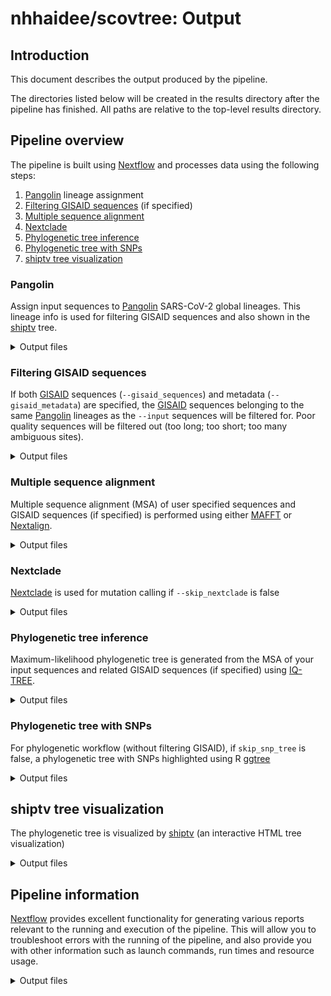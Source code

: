 <!-- TODO: better document workflow output (e.g. https://github.com/nf-core/viralrecon/blob/master/docs/output.md) -->
# nhhaidee/scovtree: Output

## Introduction

This document describes the output produced by the pipeline.

The directories listed below will be created in the results directory after the pipeline has finished. All paths are relative to the top-level results directory.

<!-- TODO nf-core: Write this documentation describing your workflow's output -->

## Pipeline overview

The pipeline is built using [Nextflow](https://www.nextflow.io/)
and processes data using the following steps:

<!-- TODO: Add pipeline steps -->

1. [Pangolin](#pangolin) lineage assignment
2. [Filtering GISAID sequences](#filtering-gisaid-sequences) (if specified)
3. [Multiple sequence alignment](#multiple-sequence-alignment)
4. [Nextclade](#nextclade)   
5. [Phylogenetic tree inference](#phylogenetic-tree-inference)
6. [Phylogenetic tree with SNPs](#phylogenetic-tree-with-SNPs)
7. [shiptv tree visualization](#shiptv-tree-visualization)

### Pangolin

Assign input sequences to [Pangolin] SARS-CoV-2 global lineages. This lineage info is used for filtering GISAID sequences and also shown in the [shiptv] tree.

<details markdown="1">
<summary>Output files</summary>

* `pangolin/pangolin.csv`: [Pangolin] lineage assignment results.

</details>

### Filtering GISAID sequences

If both [GISAID] sequences (`--gisaid_sequences`) and metadata (`--gisaid_metadata`) are specified, the [GISAID] sequences belonging to the same [Pangolin] lineages as the `--input` sequences will be filtered for. Poor quality sequences will be filtered out (too long; too short; too many ambiguous sites).

<details markdown="1">
<summary>Output files</summary>

* `gisaid/`
  * `gisaid_sequences.filtered.fasta`: [GISAID] sequences filtered based on metadata, quality and [Pangolin] lineage.
  * `gisaid_metadata.filtered.tsv`: Metadata for filtered [GISAID] sequences.
  * `gisaid_metadata.nextstrain.tsv`: Metadata for filtered [GISAID] sequences compatible with [Nextstrain] analysis.
  * `gisaid_filtering_stats.json`: GISAID filtering stats JSON.

</details>

### Multiple sequence alignment

Multiple sequence alignment (MSA) of user specified sequences and GISAID sequences (if specified) is performed using either [MAFFT] or [Nextalign].

<details markdown="1">
<summary>Output files</summary>

* `msa/`
  * `msa.filtered.fasta`: Filtered MSA sequences for phylogenetic analysis.
  * `metadata.filtered.tsv`: Metadata for filtered MSA sequences.
  * `nextalign/`:
    * `sequences.nextalign.fasta`: Nextalign MSA output FASTA file.
    * `nextalign.insertions.csv`: Nextalign insertions present in input sequences relative to reference sequence.

</details>

### Nextclade

[Nextclade] is used for mutation calling if `--skip_nextclade` is false

<details markdown="1">
<summary>Output files</summary>

* `nextclade/`
  * `aa_mutation_matrix.tsv`: An aa mutation matrix of sequences, `1` if aa mutation represented in sequences, otherwise is `0`
  * `nextclade.csv`: The `csv` file is generated bu [Nextclade]
  * `sequences.nextclade.fasta`: Sequences for running [Nextclade]
  
</details>

### Phylogenetic tree inference

Maximum-likelihood phylogenetic tree is generated from the MSA of your input sequences and related GISAID sequences (if specified) using [IQ-TREE].

<details markdown="1">
<summary>Output files</summary>

* `iqtree/`
  * `iqtree-*.treefile`: Newick format IQ-TREE phylogenetic tree
  * `iqtree-*.iqtree`: IQ-TREE phylogenetic analysis report
  * `iqtree-*.log`: IQ-TREE log file
  * `iqtree-*.mldist`: IQ-TREE maximum-likelihood distances output file
  
</details>

### Phylogenetic tree with SNPs

For phylogenetic workflow (without filtering GISAID), if `skip_snp_tree` is false, a phylogenetic tree with SNPs highlighted using R [ggtree]
<details markdown="1">
<summary>Output files</summary>

* `plots/`
  * `phylogentic_tree_snps.pdf`: A phylogenetic tree with SNPs highlighted.
  * `data/`:
    * `alleles.tsv`: A `tsv` file with variants found in samples.
  
</details>
  
## shiptv tree visualization

The phylogenetic tree is visualized by [shiptv] (an interactive HTML tree visualization)

<details markdown="1">
<summary>Output files</summary>

* `shiptv/`
  * `leaflist`: The virus strains are presented in visualization
  * `metadata.leaflist.tsv`: The metadata information of virus strains
  * `metadata.merged.tsv`: `metadata.leaflist.tsv` is merged with pangolin report of input sequences and aa mutation matrix (if `--skip_nextclade` is false)
  * `metadata.shiptv.tsv`: The metadata file is generated by [shiptv]
  * `shiptv.html`: An interactive HTML tree visualization

</details>

## Pipeline information

[Nextflow](https://www.nextflow.io/docs/latest/tracing.html) provides excellent functionality for generating various reports relevant to the running and execution of the pipeline. This will allow you to troubleshoot errors with the running of the pipeline, and also provide you with other information such as launch commands, run times and resource usage.

<details markdown="1">
<summary>Output files</summary>

* `pipeline_info/`
  * Reports generated by Nextflow: `execution_report.html`, `execution_timeline.html`, `execution_trace.txt` and `pipeline_dag.dot`/`pipeline_dag.svg`.
  * Reports generated by the pipeline: `pipeline_report.html`, `pipeline_report.txt` and `software_versions.tsv`.

</details>

<!-- TODO: add links to tools used in this pipeline -->
[ggtree]: https://bioconductor.org/packages/release/bioc/html/ggtree.html
[GISAID]: https://www.gisaid.org/
[IQ-TREE]: http://www.iqtree.org/
[jts/ncov-tools]: https://github.com/jts/ncov-tools
[MAFFT]: https://mafft.cbrc.jp/alignment/software/
[Nextalign]: https://github.com/nextstrain/nextclade/tree/master/packages/nextalign_cli
[Nextclade]: https://github.com/nextstrain/nextclade/tree/master/packages/nextclade_cli
[Nextflow]: https://www.nextflow.io/
[Nextstrain]: https://nextstrain.org/
[nf-core]: https://nf-co.re/
[Pangolin]: https://github.com/cov-lineages/pangolin/
[SARS-CoV-2]: https://www.ncbi.nlm.nih.gov/nuccore/MN908947.3/
[shiptv]: https://github.com/peterk87/shiptv
